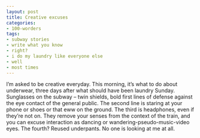 ```yaml
---
layout: post
title: Creative excuses
categories:
- 100-worders
tags:
- subway stories
- write what you know
- right?
- i do my laundry like everyone else
- well
- most times
---
```

I’m asked to be creative everyday. This morning, it’s what to do about underwear, three days after what should have been laundry Sunday.
Sunglasses on the subway – twin shields, bold first lines of defense against the eye contact of the general public.
The second line is staring at your phone or shoes or that eww on the ground.
The third is headphones, even if they’re not on. They remove your senses from the context of the train, and you can excuse interaction as dancing or wandering-pseudo-music-video eyes.
The fourth? Reused underpants. No one is looking at me at all.
